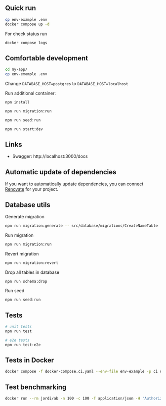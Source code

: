 ## Quick run

```bash
cp env-example .env
docker compose up -d
```

For check status run

```bash
docker compose logs
```

## Comfortable development

```bash
cd my-app/
cp env-example .env
```

Change `DATABASE_HOST=postgres` to `DATABASE_HOST=localhost`

Run additional container:

```bash
npm install

npm run migration:run

npm run seed:run

npm run start:dev
```

## Links

- Swagger: http://localhost:3000/docs

## Automatic update of dependencies

If you want to automatically update dependencies, you can connect [Renovate](https://github.com/marketplace/renovate) for your project.

## Database utils

Generate migration

```bash
npm run migration:generate -- src/database/migrations/CreateNameTable 
```

Run migration

```bash
npm run migration:run
```

Revert migration

```bash
npm run migration:revert
```

Drop all tables in database

```bash
npm run schema:drop
```

Run seed

```bash
npm run seed:run
```

## Tests

```bash
# unit tests
npm run test

# e2e tests
npm run test:e2e
```

## Tests in Docker

```bash
docker compose -f docker-compose.ci.yaml --env-file env-example -p ci up --build --exit-code-from api && docker compose -p ci rm -svf
```

## Test benchmarking

```bash
docker run --rm jordi/ab -n 100 -c 100 -T application/json -H "Authorization: Bearer USER_TOKEN" -v 2 http://<server_ip>:3000/api/v1/users
```